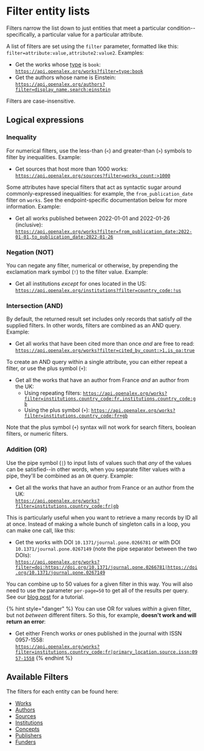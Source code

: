 # Filter entity lists

Filters narrow the list down to just entities that meet a particular condition--specifically, a particular value for a particular attribute.

A list of filters are set using the `filter` parameter, formatted like this: `filter=attribute:value,attribute2:value2`. Examples:

* Get the works whose [type](../../api-entities/works/work-object/#type) is `book`:\
  [`https://api.openalex.org/works?filter=type:book`](https://api.openalex.org/works?filter=type:book)
* Get the authors whose name is Einstein:\
  [`https://api.openalex.org/authors?filter=display_name.search:einstein`](https://api.openalex.org/authors?filter=display\_name.search:einstein)

Filters are case-insensitive.

## Logical expressions

### Inequality

For numerical filters, use the less-than (`<`) and greater-than (`>`) symbols to filter by inequalities. Example:

* Get sources that host more than 1000 works:\
  [`https://api.openalex.org/sources?filter=works_count:>1000`](https://api.openalex.org/sources?filter=works\_count:%3E1000)

Some attributes have special filters that act as syntactic sugar around commonly-expressed inequalities: for example, the `from_publication_date` filter on `works`. See the endpoint-specific documentation below for more information. Example:

* Get all works published between 2022-01-01 and 2022-01-26 (inclusive):\
  [`https://api.openalex.org/works?filter=from_publication_date:2022-01-01,to_publication_date:2022-01-26`](https://api.openalex.org/works?filter=from\_publication\_date:2022-01-01,to\_publication\_date:2022-01-26)

### Negation (NOT)

You can negate any filter, numerical or otherwise, by prepending the exclamation mark symbol (`!`) to the filter value. Example:

* Get all institutions _except_ for ones located in the US:\
  [`https://api.openalex.org/institutions?filter=country_code:!us`](https://api.openalex.org/institutions?filter=country\_code:!us)

### Intersection (AND)

By default, the returned result set includes only records that satisfy _all_ the supplied filters. In other words, filters are combined as an AND query. Example:

* Get all works that have been cited more than once _and_ are free to read:\
  [`https://api.openalex.org/works?filter=cited_by_count:>1,is_oa:true`](https://api.openalex.org/works?filter=cited\_by\_count:%3E1,is\_oa:true)

To create an AND query within a single attribute, you can either repeat a filter, or use the plus symbol (`+`):

* Get all the works that have an author from France _and_ an author from the UK:
  * Using repeating filters: [`https://api.openalex.org/works?filter=institutions.country_code:fr,institutions.country_code:gb`](https://api.openalex.org/works?filter=institutions.country\_code:fr,institutions.country\_code:gb)
  * Using the plus symbol (`+`): [`https://api.openalex.org/works?filter=institutions.country_code:fr+gb`](https://api.openalex.org/works?filter=institutions.country\_code:fr+gb)

Note that the plus symbol (`+`) syntax will not work for search filters, boolean filters, or numeric filters.

### Addition (OR)

Use the pipe symbol (`|`) to input lists of values such that _any_ of the values can be satisfied--in other words, when you separate filter values with a pipe, they'll be combined as an `OR` query. Example:

* Get all the works that have an author from France or an author from the UK:\
  [`https://api.openalex.org/works?filter=institutions.country_code:fr|gb`](https://api.openalex.org/works?filter=institutions.country\_code:fr|gb)

This is particularly useful when you want to retrieve a many records by ID all at once. Instead of making a whole bunch of singleton calls in a loop, you can make one call, like this:

* Get the works with DOI `10.1371/journal.pone.0266781` _or_ with DOI `10.1371/journal.pone.0267149` (note the pipe separator between the two DOIs):\
  [`https://api.openalex.org/works?filter=doi:https://doi.org/10.1371/journal.pone.0266781|https://doi.org/10.1371/journal.pone.0267149`](https://api.openalex.org/works?filter=doi:https://doi.org/10.1371/journal.pone.0266781|https://doi.org/10.1371/journal.pone.0267149)

You can combine up to 50 values for a given filter in this way. You will also need to use the parameter `per-page=50` to get all of the results per query. See our [blog post](https://blog.ourresearch.org/fetch-multiple-dois-in-one-openalex-api-request/) for a tutorial.

{% hint style="danger" %}
You can use OR for values _within_ a given filter, but not _between_ different filters. So this, for example, **doesn't work and will return an error**:

* Get either French works _or_ ones published in the journal with ISSN 0957-1558:\
  [`https://api.openalex.org/works?filter=institutions.country_code:fr|primary_location.source.issn:0957-1558`](https://api.openalex.org/works?filter=institutions.country\_code:fr|primary\_location.source.issn:0957-1558)
{% endhint %}

## Available Filters

The filters for each entity can be found here:

* [Works](../../api-entities/works/filter-works.md)
* [Authors](../../api-entities/authors/filter-authors.md)
* [Sources](../../api-entities/sources/filter-sources.md)
* [Institutions](../../api-entities/institutions/filter-institutions.md)
* [Concepts](../../api-entities/concepts/filter-concepts.md)
* [Publishers](../../api-entities/publishers/filter-publishers.md)
* [Funders](../../api-entities/funders/filter-funders.md)
